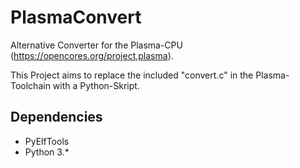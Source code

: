 # PlasmaConvert
Alternative Converter for the Plasma-CPU (https://opencores.org/project,plasma).

This Project aims to replace the included "convert.c" in the Plasma-Toolchain with a Python-Skript. 

## Dependencies
* PyElfTools
* Python 3.*
